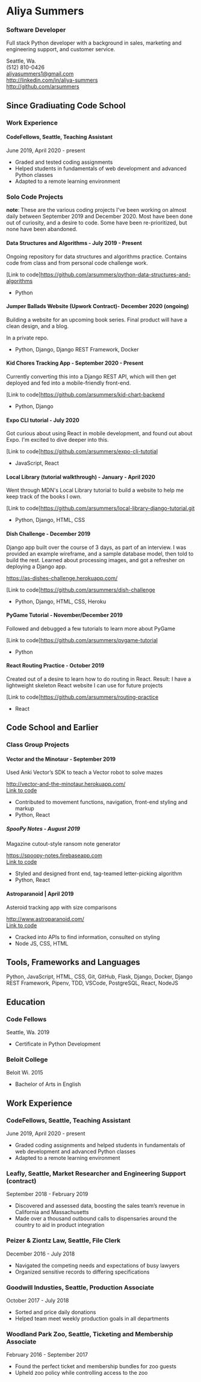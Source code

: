 # Aliya Summers

### Software Developer
Full stack Python developer with a background in sales, marketing and engineering support, and customer service. 

Seattle, Wa.  
(512) 810-0426  
<aliyasummers1@gmail.com>  
<http://linkedin.com/in/aliya-summers>  
<http://github.com/arsummers>  

## Since Gradiuating Code School

### Work Experience

#### CodeFellows, Seattle, Teaching Assistant

June 2019, April 2020 - present

- Graded and tested coding assignments
- Helped students in fundamentals of web development and advanced Python classes
- Adapted to a remote learning environment

### Solo Code Projects

**note**: These are the various coding projects I've been working on almost daily between September 2019 and December 2020. Most have been done out of curiosity, and a desire to code. Some have been re-prioritized, but none have been abandoned.

#### Data Structures and Algorithms - July 2019 - Present

Ongoing repository for data structures and algorithms practice. Contains code from class and from personal code challenge work.

[Link to code]<https://github.com/arsummers/python-data-structures-and-algorithms>
- Python

#### Jumper Ballads Website (Upwork Contract)- December 2020 (ongoing)

Building a website for an upcoming book series. Final product will have a clean design, and a blog. 

In a private repo.
- Python, Django, Django REST Framework, Docker

#### Kid Chores Tracking App - September 2020 - Present

Currently converting this into a Django REST API, which will then get deployed and fed into a mobile-friendly front-end.

[Link to code]<https://github.com/arsummers/kid-chart-backend>
- Python, Django

#### Expo CLI tutorial - July 2020

Got curious about using React in mobile development, and found out about Expo. I'm excited to dive deeper into this.

[Link to code]<https://github.com/arsummers/expo-cli-tutotial>
- JavaScript, React

#### Local Library (tutorial walkthrough) - January - April 2020

Went through MDN's Local Library tutorial to build a website to help me keep track of the books I own.

[Link to code]<https://github.com/arsummers/local-library-django-tutorial.git>
- Python, Django, HTML, CSS

#### Dish Challenge - December 2019

Django app built over the course of 3 days, as part of an interview. I was provided an example wireframe, and a sample database model, then told to build the rest. Learned about processing images, and got a refresher on deploying a Django app.

<https://as-dishes-challenge.herokuapp.com/>

[Link to code]<https://github.com/arsummers/dish-challenge>
- Python, Django, HTML, CSS, Heroku

#### PyGame Tutorial - November/December 2019

Followed and debugged a few tutorials to learn more about PyGame

[Link to code]<https://github.com/arsummers/pygame-tutorial>
- Python

#### React Routing Practice - October 2019

Created out of a desire to learn how to do routing in React.
Result: I have a lightweight skeleton React website I can use for future projects

[Link to code]<https://github.com/arsummers/routing-practice>
- React

## Code School and Earlier

### Class Group Projects

#### Vector and the Minotaur - September 2019

Used Anki Vector’s SDK to teach a Vector robot to solve mazes

<http://vector-and-the-minotaur.herokuapp.com/>  
[Link to code](https://github.com/Vector-and-the-Minotaur)
- Contributed to movement functions, navigation, front-end styling and markup
- Python, React

##### SpooPy Notes - August 2019

Magazine cutout-style ransom note generator

<https://spoopy-notes.firebaseapp.com>  
[Link to code](https://github.com/SpooPy-Notes-Org)
- Styled and designed front end, tag-teamed letter-picking algorithm
- Python, React

#### Astroparanoid | April 2019

Asteroid tracking app with size comparisons

<http://www.astroparanoid.com/>  
[Link to code](https://github.com/astro-paranoid/astroparanoid.com)  
- Cracked into APIs to find information, consulted on styling
- Node JS, CSS, HTML

## Tools, Frameworks and Languages

Python, JavaScript, HTML, CSS, Git, GitHub, Flask, Django, Docker, Django REST Framework, Pipenv, TDD, VSCode, PostgreSQL, React, NodeJS

## Education

### Code Fellows

Seattle, Wa. 2019
- Certificate in Python Development

### Beloit College

Beloit Wi. 2015
- Bachelor of Arts in English

## Work Experience

### CodeFellows, Seattle, Teaching Assistant

June 2019, April 2020 - present

- Graded coding assignments and helped students in fundamentals of web development and advanced Python classes
- Adapted to a remote learning environment

### Leafly, Seattle, Market Researcher and Engineering Support (contract)

September 2018 - February 2019

- Discovered and assessed data, boosting the sales team’s revenue in California and Massachusetts
- Made over a thousand outbound calls to dispensaries around the country to aid in product integration

### Peizer & Ziontz Law, Seattle, File Clerk

December 2016 - July 2018

- Navigated the competing needs and expectations of busy lawyers
- Organized sensitive records  to differing specifications

### Goodwill Industies, Seattle, Production Associate

October 2017 - July 2018

- Sorted and price daily donations
- Helped team meet weekly production goals in all departments

### Woodland Park Zoo, Seattle, Ticketing and Membership Associate

February 2016 - September 2017

- Found the perfect ticket and membership bundles for zoo guests
- Upheld zoo policy while controlling access to the zoo